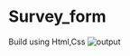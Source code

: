 # Survey_form
Build using Html,Css
![output](https://user-images.githubusercontent.com/109327528/216656338-8d1670e8-ebe7-47b4-b368-e04f11f4fc36.png)
